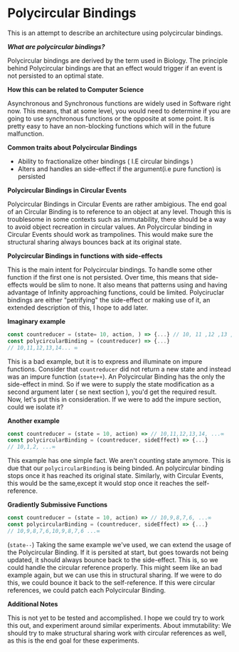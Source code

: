 # Polycircular Bindings

This is an attempt to describe an architecture using polycircular bindings.

**_What are polycircular bindings?_**

Polycircular bindings are derived by the term used in Biology. The principle behind Polycircular bindings are that an effect would trigger if an event is not persisted to an optimal state. 

**How this can be related to Computer Science** 

Asynchronous and Synchronous functions are widely used in Software right now. This means, that at some level, you would need to determine if you are going to use synchronous functions or the opposite at some point. It is pretty easy to have an non-blocking functions which will in the future malfunction. 

**Common traits about Polycircular Bindings**

- Ability to fractionalize other bindings ( I.E circular bindings ) 
- Alters and handles an side-effect if the argument(i.e pure function) is persisted

**Polycircular Bindings in Circular Events** 

Polycircular Bindings in Circular Events are rather ambigious. The end goal of an Circular Binding is to reference to an object at any level. Though this is troublesome in some contexts such as immutability, there should be a way to avoid object recreation in circular values. An Polycircular binding in Circular Events should work as trampolines. This would make sure the structural sharing always bounces back at its original state. 

**Polycircular Bindings in functions with side-effects** 

This is the main intent for Polycircular bindings. To handle some other function if the first one is not persisted. Over time, this means that side-effects would be slim to none. It also means that patterns using and having advantage of Infinity approaching functions, could be limited. Polyciruclar bindings are either "petrifying" the side-effect or making use of it, an extended description of this, I hope to add later. 

**Imaginary example** 

```js
const countreducer = (state= 10, action, ) => {...} // 10, 11 ,12 ,13 ,14, ... ∞
const polycircularBinding = (countreducer) => {...}
// 10,11,12,13,14... ∞
```

This is a bad example, but it is to express and illuminate on impure functions. Consider that `countreducer` did not return a new state and instead was an impure function (`state++`). An Polycircular Binding has the only the side-effect in mind. So if we were to supply the state modification as a second argument later ( se next section ), you'd get the required result. Now, let's put this in consideration. If we were to add the impure section, could we isolate it? 

**Another example**

```js
const countreducer = (state = 10, action) => // 10,11,12,13,14, ...∞
const polycircularBinding = (countreducer, sideEffect) => {...}
// 10,1,2, ...∞
```

This example has one simple fact. We aren't counting state anymore. This is due that our `polycircularBinding` is being binded. An polycircular binding stops once it has reached its original state. Similarly, with Circular Events, this would be the same,except it would stop once it reaches the self-reference.

**Gradiently Submissive Functions** 

```js
const countreducer = (state = 10, action) => // 10,9,8,7,6, ...∞
const polycircularBinding = (countreducer, sideEffect) => {...}
// 10,9,8,7,6,10,9,8,7,6 ...∞
```
(`state--`)
Taking the same example we've used, we can extend the usage of the Polycircular Binding. If it is persited at start, but goes towards not being updated, it should always bounce back to the side-effect. This is, so we could handle the circular reference properly. This might seem like an bad example again, but we can use this in structural sharing. If we were to do this, we could bounce it back to the self-reference. If this were circular references, we could patch each Polycircular Binding.


**Additional Notes** 

This is not yet to be tested and accomplished. I hope we could try to work this out, and experiment around similar experiments. About immutability: We should try to make structural sharing work with circular references as well, as this is the end goal for these experiments. 
